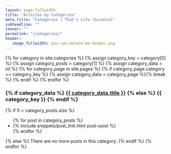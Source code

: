 ```yaml
---
layout: page-fullwidth
title: "Articles by Categories"
meta_title: "Categories | That's Life [Science]"
subheadline: ""
teaser: ""
permalink: "/categories/"
header:
   image_fullwidth: you-can-delete-me-header.png
---
```

{% for category in site.categories %}
{% assign category_key = category[0] %}
{% assign category_posts = category[1] %}
{% assign category_data = nil %}
{% for category_page in site.pages %}
{% if category_page.category == category_key %}
{% assign category_data = category_page %}{% break %}
{% endif %}
{% endfor %}
<h3 id="{{ category_key }}">
{% if category_data %}
<a href="{{ site.baseurl }}/blog/category/{{ category_key }}/" class="icon-alias-category">{{ category_data.title }}</a>
{% else %}
{{ category_key }}
{% endif %}
</h3>
{% if 0 < category_posts.size %}
<ul>
{% for post in category_posts %}
<li>{% include snippets/post_link.html post=post %}</li>
{% endfor %}
</ul>
{% else %}
There are no more posts in this category.
{% endif %}
{% endfor %}

